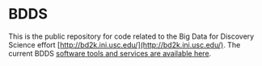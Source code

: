 # BDDS
This is the public repository for code related to the Big Data for Discovery Science effort [http://bd2k.ini.usc.edu/](http://bd2k.ini.usc.edu/). The current BDDS [software tools and services are available here](http://bd2k.ini.usc.edu/tools/).
